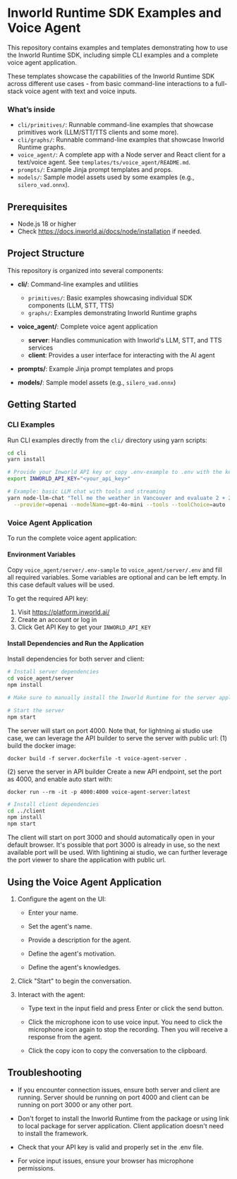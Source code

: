 
# Inworld Runtime SDK Examples and Voice Agent

This repository contains examples and templates demonstrating how to use the Inworld Runtime SDK, including simple CLI examples and a complete voice agent application.

These templates showcase the capabilities of the Inworld Runtime SDK across different use cases - from basic command-line interactions to a full-stack voice agent with text and voice inputs.

### What’s inside

- `cli/primitives/`: Runnable command-line examples that showcase primitives work (LLM/STT/TTS clients and some more).
- `cli/graphs/`: Runnable command-line examples that showcase Inworld Runtime graphs.
- `voice_agent/`: A complete app with a Node server and React client for a text/voice agent. See `templates/ts/voice_agent/README.md`.
- `prompts/`: Example Jinja prompt templates and props.
- `models/`: Sample model assets used by some examples (e.g., `silero_vad.onnx`).

## Prerequisites

- Node.js 18 or higher
- Check https://docs.inworld.ai/docs/node/installation if needed.

## Project Structure

This repository is organized into several components:

- **cli/**: Command-line examples and utilities
  - `primitives/`: Basic examples showcasing individual SDK components (LLM, STT, TTS)
  - `graphs/`: Examples demonstrating Inworld Runtime graphs

- **voice_agent/**: Complete voice agent application
  - **server**: Handles communication with Inworld's LLM, STT, and TTS services
  - **client**: Provides a user interface for interacting with the AI agent

- **prompts/**: Example Jinja prompt templates and props
- **models/**: Sample model assets (e.g., `silero_vad.onnx`)

## Getting Started

### CLI Examples

Run CLI examples directly from the `cli/` directory using yarn scripts:

```bash
cd cli
yarn install

# Provide your Inworld API key or copy .env-example to .env with the key.
export INWORLD_API_KEY="<your_api_key>"

# Example: basic LLM chat with tools and streaming
yarn node-llm-chat "Tell me the weather in Vancouver and evaluate 2 + 2" \
  --provider=openai --modelName=gpt-4o-mini --tools --toolChoice=auto
```

### Voice Agent Application

To run the complete voice agent application:

#### Environment Variables

Copy `voice_agent/server/.env-sample` to `voice_agent/server/.env` and fill all required variables. Some variables are optional and can be left empty. In this case default values will be used.

To get the required API key:

1. Visit https://platform.inworld.ai/
2. Create an account or log in
3. Click Get API Key to get your `INWORLD_API_KEY`

#### Install Dependencies and Run the Application

Install dependencies for both server and client:

```bash
# Install server dependencies
cd voice_agent/server
npm install

# Make sure to manually install the Inworld Runtime for the server application. It is not included by default

# Start the server
npm start
```

The server will start on port 4000. Note that, for lightning ai studio use case, we can leverage the API builder to serve the server with public url:
(1) build the docker image: 
```
docker build -f server.dockerfile -t voice-agent-server .
```
(2) serve the server in API builder
Create a new API endpoint, set the port as 4000, and enable auto start with:
```
docker run --rm -it -p 4000:4000 voice-agent-server:latest
```



```bash
# Install client dependencies
cd ../client
npm install
npm start
```

The client will start on port 3000 and should automatically open in your default browser. It's possible that port 3000 is already in use, so the next available port will be used.
With lightining ai studio, we can further leverage the port viewer to share the application with public url.

## Using the Voice Agent Application

1. Configure the agent on the UI:

   - Enter your name.

   - Set the agent's name.

   - Provide a description for the agent.

   - Define the agent's motivation.

   - Define the agent's knowledges.

2. Click "Start" to begin the conversation.

3. Interact with the agent:

   - Type text in the input field and press Enter or click the send button.

   - Click the microphone icon to use voice input. You need to click the microphone icon again to stop the recording. Then you will receive a response from the agent.

   - Click the copy icon to copy the conversation to the clipboard.

## Troubleshooting

- If you encounter connection issues, ensure both server and client are running. Server should be running on port 4000 and client can be running on port 3000 or any other port.

- Don't forget to install the Inworld Runtime from the package or using link to local package for server application. Client application doesn't need to install the framework.

- Check that your API key is valid and properly set in the .env file.

- For voice input issues, ensure your browser has microphone permissions.
